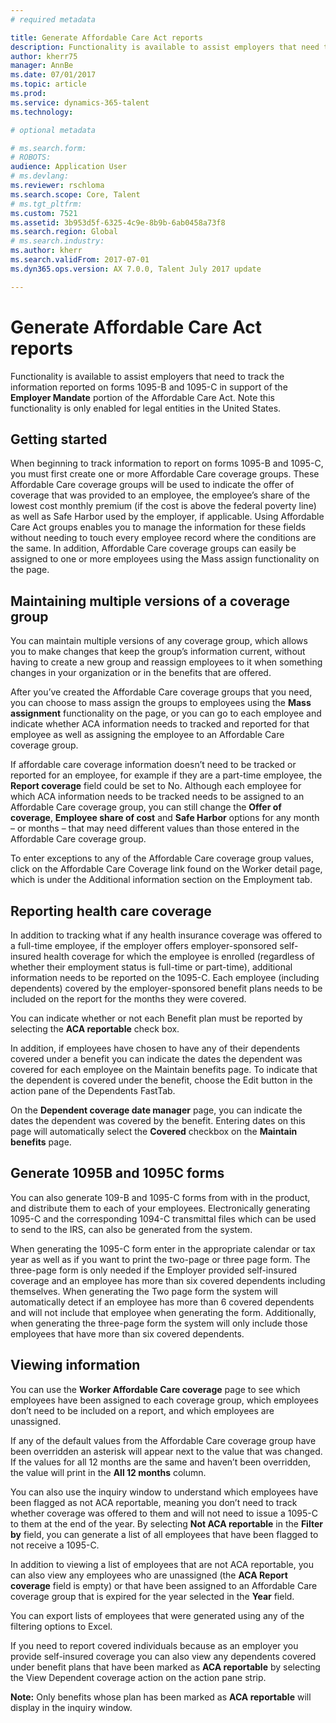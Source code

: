 ```yaml
---
# required metadata

title: Generate Affordable Care Act reports
description: Functionality is available to assist employers that need to track the information reported on forms 1095-B and 1095-C in support of the Employer Mandate portion of the Affordable Care Act. Note this functionality is only enabled for legal entities in the United States.
author: kherr75
manager: AnnBe
ms.date: 07/01/2017
ms.topic: article
ms.prod: 
ms.service: dynamics-365-talent
ms.technology: 

# optional metadata

# ms.search.form: 
# ROBOTS: 
audience: Application User
# ms.devlang: 
ms.reviewer: rschloma
ms.search.scope: Core, Talent
# ms.tgt_pltfrm: 
ms.custom: 7521
ms.assetid: 3b953d5f-6325-4c9e-8b9b-6ab0458a73f8
ms.search.region: Global
# ms.search.industry: 
ms.author: kherr
ms.search.validFrom: 2017-07-01
ms.dyn365.ops.version: AX 7.0.0, Talent July 2017 update

---
```

# Generate Affordable Care Act reports
Functionality is available to assist employers that need to track the information reported on forms 1095-B and 1095-C in support of the **Employer Mandate** portion of the Affordable Care Act. Note this functionality is only enabled for legal entities in the United States.

## Getting started
When beginning to track information to report on forms 1095-B and 1095-C, you must first create one or more Affordable Care coverage groups. These Affordable Care coverage groups will be used to indicate the offer of coverage that was provided to an employee, the employee’s share of the lowest cost monthly premium (if the cost is above the federal poverty line) as well as Safe Harbor used by the employer, if applicable. Using Affordable Care Act groups enables you to manage the information for these fields without needing to touch every employee record where the conditions are the same. In addition, Affordable Care coverage groups can easily be assigned to one or more employees using the Mass assign functionality on the page.

## Maintaining multiple versions of a coverage group
You can maintain multiple versions of any coverage group, which allows you to make changes that keep the group’s information current, without having to create a new group and reassign employees to it when something changes in your organization or in the benefits that are offered. 

After you’ve created the Affordable Care coverage groups that you need, you can choose to mass assign the groups to employees using the **Mass assignment** functionality on the page, or you can go to each employee and indicate whether ACA information needs to tracked and reported for that employee as well as assigning the employee to an Affordable Care coverage group.

If affordable care coverage information doesn’t need to be tracked or reported for an employee, for example if they are a part-time employee, the **Report coverage** field could be set to No. Although each employee for which ACA information needs to be tracked needs to be assigned to an Affordable Care coverage group, you can still change the **Offer of coverage**, **Employee share of cost** and **Safe Harbor** options for any month – or months – that may need different values than those entered in the Affordable Care coverage group.

To enter exceptions to any of the Affordable Care coverage group values, click on the Affordable Care Coverage link found on the Worker detail page, which is under the Additional information section on the Employment tab.

## Reporting health care coverage
In addition to tracking what if any health insurance coverage was offered to a full-time employee, if the employer offers employer-sponsored self-insured health coverage for which the employee is enrolled (regardless of whether their employment status is full-time or part-time), additional information needs to be reported on the 1095-C. Each employee (including dependents) covered by the employer-sponsored benefit plans needs to be included on the report for the months they were covered. 

You can indicate whether or not each Benefit plan must be reported by selecting the **ACA reportable** check box.

In addition, if employees have chosen to have any of their dependents covered under a benefit you can indicate the dates the dependent was covered for each employee on the Maintain benefits page. To indicate that the dependent is covered under the benefit, choose the Edit button in the action pane of the Dependents FastTab.

On the **Dependent coverage date manager** page, you can indicate the dates the dependent was covered by the benefit. Entering dates on this page will automatically select the **Covered** checkbox on the **Maintain benefits** page.

## Generate 1095B and 1095C forms
You can also generate 109-B and 1095-C forms from with in the product, and distribute them to each of your employees. Electronically generating 1095-C and the corresponding 1094-C transmittal files which can be used to send to the IRS, can also be generated from the system.  

When generating the 1095-C form enter in the appropriate calendar or tax year as well as if you want to print the two-page or three page form. The three-page form is only needed if the Employer provided self-insured coverage and an employee has more than six covered dependents including themselves. When generating the Two page form the system will automatically detect if an employee has more than 6 covered dependents and will not include that employee when generating the form. Additionally, when generating the three-page form the system will only include those employees that have more than six covered dependents.

## Viewing information
You can use the **Worker Affordable Care coverage** page to see which employees have been assigned to each coverage group, which employees don’t need to be included on a report, and which employees are unassigned.

If any of the default values from the Affordable Care coverage group have been overridden an asterisk will appear next to the value that was changed. If the values for all 12 months are the same and haven’t been overridden, the value will print in the **All 12 months** column.

You can also use the inquiry window to understand which employees have been flagged as not ACA reportable, meaning you don’t need to track whether coverage was offered to them and will not need to issue a 1095-C to them at the end of the year. By selecting **Not ACA reportable** in the **Filter by** field, you can generate a list of all employees that have been flagged to not receive a 1095-C.

In addition to viewing a list of employees that are not ACA reportable, you can also view any employees who are unassigned (the **ACA Report coverage** field is empty) or that have been assigned to an Affordable Care coverage group that is expired for the year selected in the **Year** field.

You can export lists of employees that were generated using any of the filtering options to
Excel.

If you need to report covered individuals because as an employer you provide self-insured coverage you can also view any dependents covered under benefit plans that have been marked as **ACA reportable** by selecting the View Dependent coverage action on the action pane strip.

**Note:** Only benefits whose plan has been marked as **ACA reportable** will display in the inquiry window.
